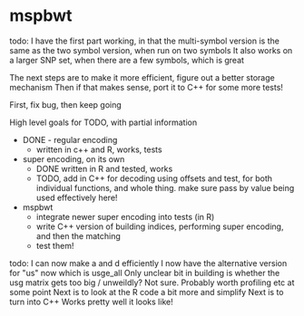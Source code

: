 # mspbwt

todo:
I have the first part working, in that the multi-symbol version is the same as the two symbol version, when run on two symbols
It also works on a larger SNP set, when there are a few symbols, which is great

The next steps are to make it more efficient, figure out a better storage mechanism
Then if that makes sense, port it to C++ for some more tests!

First, fix bug, then keep going

High level goals for TODO, with partial information
 - DONE - regular encoding
   - written in c++ and R, works, tests
 - super encoding, on its own
   - DONE written in R and tested, works
   - TODO, add in C++ for decoding using offsets and test, for both individual functions, and whole thing. make sure pass by value being used effectively here!
 - mspbwt
   - integrate newer super encoding into tests (in R)
   - write C++ version of building indices, performing super encoding, and then the matching
   - test them!


todo:
I can now make a and d efficiently
I now have the alternative version for "us" now which is usge_all
Only unclear bit in building is whether the usg matrix gets too big / unweildly? Not sure. Probably worth profiling etc at some point
Next is to look at the R code a bit more and simplify
Next is to turn into C++
Works pretty well it looks like!
